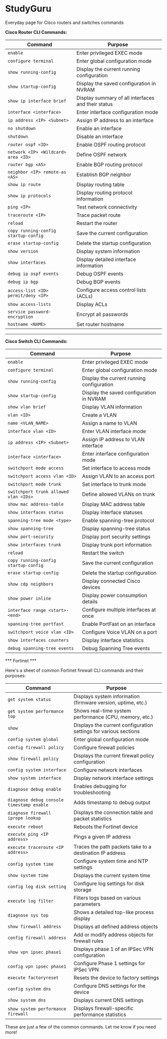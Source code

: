 # StudyGuru
Everyday page for Cisco routers and switches commands



**Cisco Router CLI Commands:**

| Command | Purpose |
|---------|---------|
| `enable` | Enter privileged EXEC mode |
| `configure terminal` | Enter global configuration mode |
| `show running-config` | Display the current running configuration |
| `show startup-config` | Display the saved configuration in NVRAM |
| `show ip interface brief` | Display summary of all interfaces and their status |
| `interface <interface>` | Enter interface configuration mode |
| `ip address <IP> <Subnet>` | Assign IP address to an interface |
| `no shutdown` | Enable an interface |
| `shutdown` | Disable an interface |
| `router ospf <ID>` | Enable OSPF routing protocol |
| `network <IP> <Wildcard> area <ID>` | Define OSPF network |
| `router bgp <AS>` | Enable BGP routing protocol |
| `neighbor <IP> remote-as <AS>` | Establish BGP neighbor |
| `show ip route` | Display routing table |
| `show ip protocols` | Display routing protocol information |
| `ping <IP>` | Test network connectivity |
| `traceroute <IP>` | Trace packet route |
| `reload` | Restart the router |
| `copy running-config startup-config` | Save the current configuration |
| `erase startup-config` | Delete the startup configuration |
| `show version` | Display system information |
| `show interfaces` | Display detailed interface information |
| `debug ip ospf events` | Debug OSPF events |
| `debug ip bgp` | Debug BGP events |
| `access-list <ID> permit/deny <IP>` | Configure access control lists (ACLs) |
| `show access-lists` | Display ACLs |
| `service password-encryption` | Encrypt all passwords |
| `hostname <NAME>` | Set router hostname |

---

**Cisco Switch CLI Commands:**

| Command | Purpose |
|---------|---------|
| `enable` | Enter privileged EXEC mode |
| `configure terminal` | Enter global configuration mode |
| `show running-config` | Display the current running configuration |
| `show startup-config` | Display the saved configuration in NVRAM |
| `show vlan brief` | Display VLAN information |
| `vlan <ID>` | Create a VLAN |
| `name <VLAN_NAME>` | Assign a name to VLAN |
| `interface vlan <ID>` | Enter VLAN interface mode |
| `ip address <IP> <Subnet>` | Assign IP address to VLAN interface |
| `interface <interface>` | Enter interface configuration mode |
| `switchport mode access` | Set interface to access mode |
| `switchport access vlan <ID>` | Assign VLAN to an access port |
| `switchport mode trunk` | Set interface to trunk mode |
| `switchport trunk allowed vlan <IDs>` | Define allowed VLANs on trunk |
| `show mac address-table` | Display MAC address table |
| `show interfaces status` | Display interface statuses |
| `spanning-tree mode <type>` | Enable spanning-tree protocol |
| `show spanning-tree` | Display spanning-tree status |
| `show port-security` | Display port security settings |
| `show interfaces trunk` | Display trunk port information |
| `reload` | Restart the switch |
| `copy running-config startup-config` | Save the current configuration |
| `erase startup-config` | Delete the startup configuration |
| `show cdp neighbors` | Display connected Cisco devices |
| `show power inline` | Display power consumption details |
| `interface range <start>-<end>` | Configure multiple interfaces at once |
| `spanning-tree portfast` | Enable PortFast on an interface |
| `switchport voice vlan <ID>` | Configure Voice VLAN on a port |
| `show interfaces counters` | Display interface statistics |
| `debug spanning-tree events` | Debug Spanning Tree events |


*** Fortinet ***

Here's a sheet of common Fortinet firewall CLI commands and their purposes:

| **Command**                          | **Purpose**                                                                 |
|--------------------------------------|-----------------------------------------------------------------------------|
| `get system status`                  | Displays system information (firmware version, uptime, etc.)                |
| `get system performance top`         | Shows real-time system performance (CPU, memory, etc.)                      |
| `show`                               | Displays the current configuration settings for various sections            |
| `config system global`               | Enter global configuration mode                                             |
| `config firewall policy`             | Configure firewall policies                                                 |
| `show firewall policy`               | Displays the current firewall policy configuration                          |
| `config system interface`            | Configure network interfaces                                                |
| `show system interface`              | Display network interface settings                                          |
| `diagnose debug enable`              | Enables debugging for troubleshooting                                       |
| `diagnose debug console timestamp enable` | Adds timestamp to debug output                                            |
| `diagnose firewall iprope lookup`    | Displays the connection table and packet statistics                         |
| `execute reboot`                     | Reboots the Fortinet device                                                 |
| `execute ping <IP address>`          | Pings a given IP address                                                   |
| `execute traceroute <IP address>`    | Traces the path packets take to a destination IP address                    |
| `config system time`                 | Configure system time and NTP settings                                      |
| `show system time`                   | Displays the current system time                                            |
| `config log disk setting`            | Configure log settings for disk storage                                     |
| `execute log filter`                 | Filters logs based on various parameters                                    |
| `diagnose sys top`                   | Shows a detailed top-like process display                                   |
| `show firewall address`              | Displays all defined address objects                                        |
| `config firewall address`            | Add or modify address objects for firewall rules                            |
| `show vpn ipsec phase1`              | Displays phase 1 of an IPSec VPN configuration                              |
| `config vpn ipsec phase1`            | Configure Phase 1 settings for IPSec VPN                                    |
| `execute factoryreset`               | Resets the device to factory settings                                       |
| `config system dns`                  | Configure DNS settings for the device                                       |
| `show system dns`                    | Displays current DNS settings                                               |
| `show system performance firewall`   | Displays firewall-specific performance statistics                           |

These are just a few of the common commands. Let me know if you need more!
